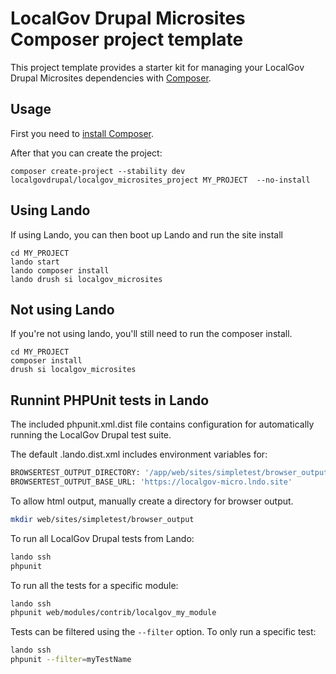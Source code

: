 # LocalGov Drupal Microsites Composer project template

This project template provides a starter kit for managing your LocalGov Drupal Microsites dependencies with [Composer](https://getcomposer.org/).

## Usage

First you need to [install Composer](https://getcomposer.org/doc/00-intro.md#installation-linux-unix-osx).

After that you can create the project:

```shell
composer create-project --stability dev localgovdrupal/localgov_microsites_project MY_PROJECT  --no-install
```

## Using Lando

If using Lando, you can then boot up Lando and run the site install

```shell
cd MY_PROJECT
lando start
lando composer install
lando drush si localgov_microsites
```

## Not using Lando

If you're not using lando, you'll still need to run the composer install.

```shell
cd MY_PROJECT
composer install
drush si localgov_microsites
```

## Runnint PHPUnit tests in Lando

The included phpunit.xml.dist file contains configuration for automatically
running the LocalGov Drupal test suite.

The default .lando.dist.xml includes environment variables for:

```bash
BROWSERTEST_OUTPUT_DIRECTORY: '/app/web/sites/simpletest/browser_output'
BROWSERTEST_OUTPUT_BASE_URL: 'https://localgov-micro.lndo.site'
```

To allow html output, manually create a directory for browser output.

```bash
mkdir web/sites/simpletest/browser_output
```

To run all LocalGov Drupal tests from Lando:

```bash
lando ssh
phpunit
```

To run all the tests for a specific module:

```bash
lando ssh
phpunit web/modules/contrib/localgov_my_module
```

Tests can be filtered using the `--filter` option. To only run a specific test:

```bash
lando ssh
phpunit --filter=myTestName
```
